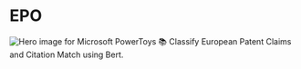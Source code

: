# EPO
![Hero image for Microsoft PowerToys](https://th.bing.com/th/id/OIP.ZvRlZYpPjNhWAEf2dZZZ3AHaEl?w=282&h=180&c=7&r=0&o=5&dpr=2.5&pid=1.7)
📚 Classify European Patent Claims and Citation Match using Bert.
